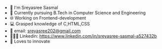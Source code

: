 - 👋 I'm Sreyasree Sasmal
- 🔰 Currently pursuing B.Tech in Computer Science and Engineering
- 🌐 Working on Frontend-development
- 💻 Grasped knowledge of C,HTML,CSS
- 📧 email: sreyasree202@gmail.com
- 👩🏻‍💻 Linkedin: https://www.linkedin.com/in/sreyasree-sasmal-a527432b
- 💞️ Loves to innovate
